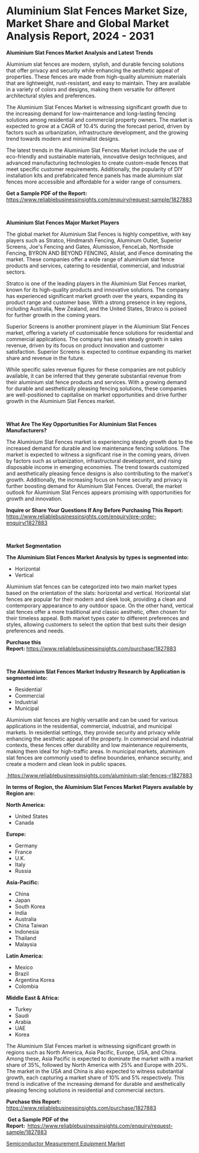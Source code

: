 <p><h1>Aluminium Slat Fences Market Size, Market Share and Global Market Analysis Report, 2024 - 2031</h1></p><p><strong>Aluminium Slat Fences Market Analysis and Latest Trends</strong></p>
<p><p>Aluminium slat fences are modern, stylish, and durable fencing solutions that offer privacy and security while enhancing the aesthetic appeal of properties. These fences are made from high-quality aluminium materials that are lightweight, rust-resistant, and easy to maintain. They are available in a variety of colors and designs, making them versatile for different architectural styles and preferences.</p><p>The Aluminium Slat Fences Market is witnessing significant growth due to the increasing demand for low-maintenance and long-lasting fencing solutions among residential and commercial property owners. The market is expected to grow at a CAGR of 10.4% during the forecast period, driven by factors such as urbanization, infrastructure development, and the growing trend towards modern and minimalist designs.</p><p>The latest trends in the Aluminium Slat Fences Market include the use of eco-friendly and sustainable materials, innovative design techniques, and advanced manufacturing technologies to create custom-made fences that meet specific customer requirements. Additionally, the popularity of DIY installation kits and prefabricated fence panels has made aluminium slat fences more accessible and affordable for a wider range of consumers.</p></p>
<p><strong>Get a Sample PDF of the Report:&nbsp;</strong> <a href="https://www.reliablebusinessinsights.com/enquiry/request-sample/1827883">https://www.reliablebusinessinsights.com/enquiry/request-sample/1827883</a></p>
<p>&nbsp;</p>
<p><strong>Aluminium Slat Fences Major Market Players</strong></p>
<p><p>The global market for Aluminium Slat Fences is highly competitive, with key players such as Stratco, Hindmarsh Fencing, Aluminum Outlet, Superior Screens, Joe's Fencing and Gates, Alumission, FenceLab, Northside Fencing, BYRON AND BEYOND FENCING, Alislat, and iFence dominating the market. These companies offer a wide range of aluminium slat fence products and services, catering to residential, commercial, and industrial sectors.</p><p>Stratco is one of the leading players in the Aluminium Slat Fences market, known for its high-quality products and innovative solutions. The company has experienced significant market growth over the years, expanding its product range and customer base. With a strong presence in key regions, including Australia, New Zealand, and the United States, Stratco is poised for further growth in the coming years.</p><p>Superior Screens is another prominent player in the Aluminium Slat Fences market, offering a variety of customisable fence solutions for residential and commercial applications. The company has seen steady growth in sales revenue, driven by its focus on product innovation and customer satisfaction. Superior Screens is expected to continue expanding its market share and revenue in the future.</p><p>While specific sales revenue figures for these companies are not publicly available, it can be inferred that they generate substantial revenue from their aluminium slat fence products and services. With a growing demand for durable and aesthetically pleasing fencing solutions, these companies are well-positioned to capitalise on market opportunities and drive further growth in the Aluminium Slat Fences market.</p></p>
<p>&nbsp;</p>
<p><strong>What Are The Key Opportunities For Aluminium Slat Fences Manufacturers?</strong></p>
<p><p>The Aluminium Slat Fences market is experiencing steady growth due to the increased demand for durable and low maintenance fencing solutions. The market is expected to witness a significant rise in the coming years, driven by factors such as urbanization, infrastructural development, and rising disposable income in emerging economies. The trend towards customized and aesthetically pleasing fence designs is also contributing to the market's growth. Additionally, the increasing focus on home security and privacy is further boosting demand for Aluminium Slat Fences. Overall, the market outlook for Aluminium Slat Fences appears promising with opportunities for growth and innovation.</p></p>
<p><strong>Inquire or Share Your Questions If Any Before Purchasing This Report:</strong> <a href="https://www.reliablebusinessinsights.com/enquiry/pre-order-enquiry/1827883">https://www.reliablebusinessinsights.com/enquiry/pre-order-enquiry/1827883</a></p>
<p>&nbsp;</p>
<p><strong>Market Segmentation</strong></p>
<p><strong>The Aluminium Slat Fences Market Analysis by types is segmented into:</strong></p>
<p><ul><li>Horizontal</li><li>Vertical</li></ul></p>
<p><p>Aluminium slat fences can be categorized into two main market types based on the orientation of the slats: horizontal and vertical. Horizontal slat fences are popular for their modern and sleek look, providing a clean and contemporary appearance to any outdoor space. On the other hand, vertical slat fences offer a more traditional and classic aesthetic, often chosen for their timeless appeal. Both market types cater to different preferences and styles, allowing customers to select the option that best suits their design preferences and needs.</p></p>
<p><strong>Purchase this Report:&nbsp;</strong><a href="https://www.reliablebusinessinsights.com/purchase/1827883">https://www.reliablebusinessinsights.com/purchase/1827883</a></p>
<p>&nbsp;</p>
<p><strong>The Aluminium Slat Fences Market Industry Research by Application is segmented into:</strong></p>
<p><ul><li>Residential</li><li>Commercial</li><li>Industrial</li><li>Municipal</li></ul></p>
<p><p>Aluminium slat fences are highly versatile and can be used for various applications in the residential, commercial, industrial, and municipal markets. In residential settings, they provide security and privacy while enhancing the aesthetic appeal of the property. In commercial and industrial contexts, these fences offer durability and low maintenance requirements, making them ideal for high-traffic areas. In municipal markets, aluminium slat fences are commonly used to define boundaries, enhance security, and create a modern and clean look in public spaces.</p></p>
<p><a href="https://www.reliablebusinessinsights.com/aluminium-slat-fences-r1827883">&nbsp;https://www.reliablebusinessinsights.com/aluminium-slat-fences-r1827883</a></p>
<p><strong>In terms of Region, the Aluminium Slat Fences Market Players available by Region are:</strong></p>
<p>
    <p> <strong> North America: </strong>
        <ul>
            <li>United States</li>
            <li>Canada</li>
        </ul>
        </p> 
    <p> <strong> Europe: </strong>
        <ul>
            <li>Germany</li>
            <li>France</li>
            <li>U.K.</li>
            <li>Italy</li>
            <li>Russia</li>
        </ul>
        </p> 
    <p> <strong> Asia-Pacific: </strong>
        <ul>
            <li>China</li>
            <li>Japan</li>
            <li>South Korea</li>
            <li>India</li>
            <li>Australia</li>
            <li>China Taiwan</li>
            <li>Indonesia</li>
            <li>Thailand</li>
            <li>Malaysia</li>
        </ul>
        </p> 
    <p> <strong> Latin America: </strong>
        <ul>
            <li>Mexico</li>
            <li>Brazil</li>
            <li>Argentina Korea</li>
            <li>Colombia</li>
        </ul>
        </p> 
    <p> <strong> Middle East & Africa: </strong>
        <ul>
            <li>Turkey</li>
            <li>Saudi</li>
            <li>Arabia</li>
            <li>UAE</li>
            <li>Korea</li>
        </ul>
    </p>
    </p>
<p><p>The Aluminium Slat Fences market is witnessing significant growth in regions such as North America, Asia Pacific, Europe, USA, and China. Among these, Asia Pacific is expected to dominate the market with a market share of 35%, followed by North America with 25% and Europe with 20%. The market in the USA and China is also expected to witness substantial growth, each capturing a market share of 10% and 5% respectively. This trend is indicative of the increasing demand for durable and aesthetically pleasing fencing solutions in residential and commercial sectors.</p></p>
<p><strong>Purchase this Report: </strong><a href="https://www.reliablebusinessinsights.com/purchase/1827883">https://www.reliablebusinessinsights.com/purchase/1827883</a></p>
<p>&nbsp;<strong>Get a Sample PDF of the Report:&nbsp;&nbsp;</strong><a href="https://www.reliablebusinessinsights.com/enquiry/request-sample/1827883">https://www.reliablebusinessinsights.com/enquiry/request-sample/1827883</a></p>
<p><strong></strong></p>
<p><p><a href="https://github.com/ReyesHowell/Market-Research-Report-List-1/blob/main/semiconductor-measurement-equipment-market.md">Semiconductor Measurement Equipment Market</a></p></p>